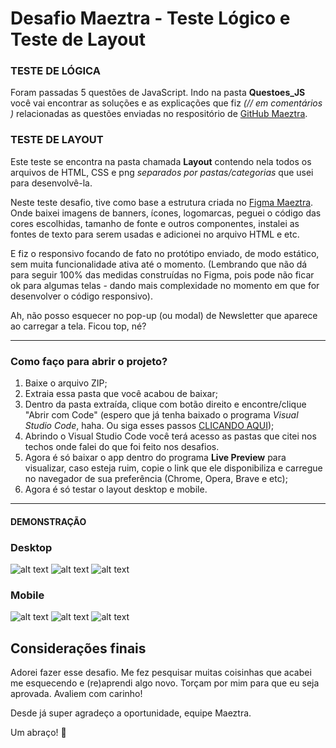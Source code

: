 
# Desafio Maeztra - Teste Lógico e Teste de Layout
 
### TESTE DE LÓGICA
Foram passadas 5 questões de JavaScript.
Indo na pasta **Questoes_JS** você vai encontrar as soluções e as explicações que fiz *(// em comentários )* relacionadas as questões enviadas no respositório de [GitHub Maeztra](https://github.com/maeztra/desafio-maeztra-dev).

### TESTE DE LAYOUT
Este teste se encontra na pasta chamada **Layout** contendo nela todos os arquivos de HTML, CSS e png *separados por pastas/categorias* que usei para desenvolvê-la.

Neste teste desafio, tive como base a estrutura criada no [Figma Maeztra](https://www.figma.com/file/3RqPfS5PW9whbQNCTTaoqA/%5B2020-09%5D-MZ---Layout-Teste-de-vagas-para-time-de-Devs?type=design&node-id=2-5&mode=design&t=FYaOfV81ir1ubvoq-0). Onde baixei imagens de banners, ícones, logomarcas, peguei o código das cores escolhidas, tamanho de fonte e outros componentes, instalei as fontes de texto para serem usadas e adicionei no arquivo HTML e etc. 

E fiz o responsivo focando de fato no protótipo enviado, de modo estático, sem muita funcionalidade ativa até o momento. 
(Lembrando que não dá para seguir 100% das medidas construídas no Figma, pois pode não ficar ok para algumas telas - dando mais complexidade no momento em que for desenvolver o código responsivo). 

Ah, não posso esquecer no pop-up (ou modal) de Newsletter que aparece ao carregar a tela. Ficou top, né? 

_________________________

### Como faço para abrir o projeto?

1. Baixe o arquivo ZIP;
2. Extraia essa pasta que você acabou de baixar;
3. Dentro da pasta extraída, clique com botão direito e encontre/clique "Abrir com Code" (espero que já tenha baixado o programa *Visual Studio Code*, haha. Ou siga esses passos [CLICANDO AQUI](https://code.visualstudio.com/download));
4. Abrindo o Visual Studio Code você terá acesso as pastas que citei nos techos onde falei do que foi feito nos desafios.
5. Agora é só baixar o app dentro do programa **Live Preview** para visualizar, caso esteja ruim, copie o link que ele disponibiliza e carregue no navegador de sua preferência (Chrome, Opera, Brave e etc);
6. Agora é só testar o layout desktop e mobile.

______________

#### DEMONSTRAÇÃO 

### Desktop
![alt text](image.png)
![alt text](image-1.png)
![alt text](image-2.png)

### Mobile
![alt text](image-3.png)
![alt text](image-4.png)
![alt text](image-5.png)


## Considerações finais

Adorei fazer esse desafio. Me fez pesquisar muitas coisinhas que acabei me esquecendo e (re)aprendi algo novo. 
Torçam por mim para que eu seja aprovada. Avaliem com carinho!

Desde já super agradeço a oportunidade, equipe Maeztra.

Um abraço! 🥰

